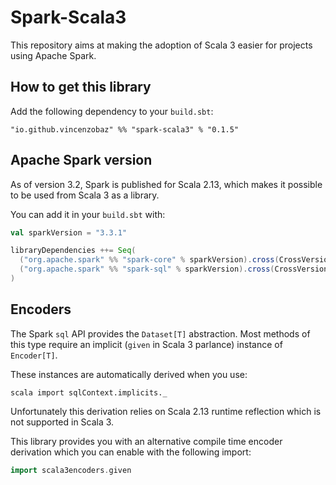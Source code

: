 # Spark-Scala3

This repository aims at making the adoption of Scala 3 easier for projects using
Apache Spark.

## How to get this library

Add the following dependency to your `build.sbt`:

```
"io.github.vincenzobaz" %% "spark-scala3" % "0.1.5"
```

## Apache Spark version

As of version 3.2, Spark is published for Scala 2.13, which makes it possible to be used from Scala 3 as a library.

You can add it in your `build.sbt` with:

```scala
val sparkVersion = "3.3.1"

libraryDependencies ++= Seq(
  ("org.apache.spark" %% "spark-core" % sparkVersion).cross(CrossVersion.for3Use2_13),
  ("org.apache.spark" %% "spark-sql" % sparkVersion).cross(CrossVersion.for3Use2_13)
)
```

## Encoders

The Spark `sql` API provides the `Dataset[T]` abstraction. Most methods of this
type require an implicit (`given` in Scala 3 parlance) instance of `Encoder[T]`.

These instances are automatically derived when you use:

```
scala import sqlContext.implicits._
```

Unfortunately this derivation relies on Scala 2.13 runtime reflection which is
not supported in Scala 3.

This library provides you with an alternative compile time encoder derivation which
you can enable with the following import:

```scala
import scala3encoders.given
```
